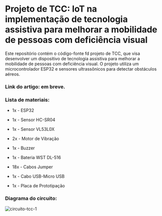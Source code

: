 # Projeto de TCC: IoT na implementação de tecnologia assistiva para melhorar a mobilidade de pessoas com deficiência visual

Este repositório contém o código-fonte fd projeto de TCC, que visa desenvolver um dispositivo de tecnologia assistiva para melhorar a mobilidade de pessoas com deficiência visual. O projeto utiliza um microcontrolador ESP32 e sensores ultrassônicos para detectar obstáculos aéreos.

### Link do artigo: em breve.

### Lista de materiais:
- 1x - ESP32

- 1x - Sensor HC-SR04

- 1x - Sensor VL53L0X

- 2x - Motor de Vibração

- 1x - Buzzer

- 1x - Bateria WST DL-516

- 18x - Cabos Jumper

- 1x - Cabo USB-Micro USB

- 1x - Placa de Prototipação

### Diagrama do circuito:
![circuito-tcc-1](https://github.com/user-attachments/assets/fc140b24-e4f3-427c-be30-ae1b2507c2ac)
